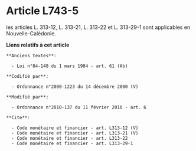 # Article L743-5

les articles L. 313-12, L. 313-21, L. 313-22 et L. 313-29-1 sont applicables en Nouvelle-Calédonie.

**Liens relatifs à cet article**

	**Anciens textes**:

	  - Loi n°84-148 du 1 mars 1984 - art. 61 (Ab)

	**Codifié par**:

	  - Ordonnance n°2000-1223 du 14 décembre 2000 (V)

	**Modifié par**:

	  - Ordonnance n°2010-137 du 11 février 2010 - art. 6

	**Cite**:

	  - Code monétaire et financier - art. L313-12 (V)
	  - Code monétaire et financier - art. L313-21 (V)
	  - Code monétaire et financier - art. L313-22
	  - Code monétaire et financier - art. L313-29-1

